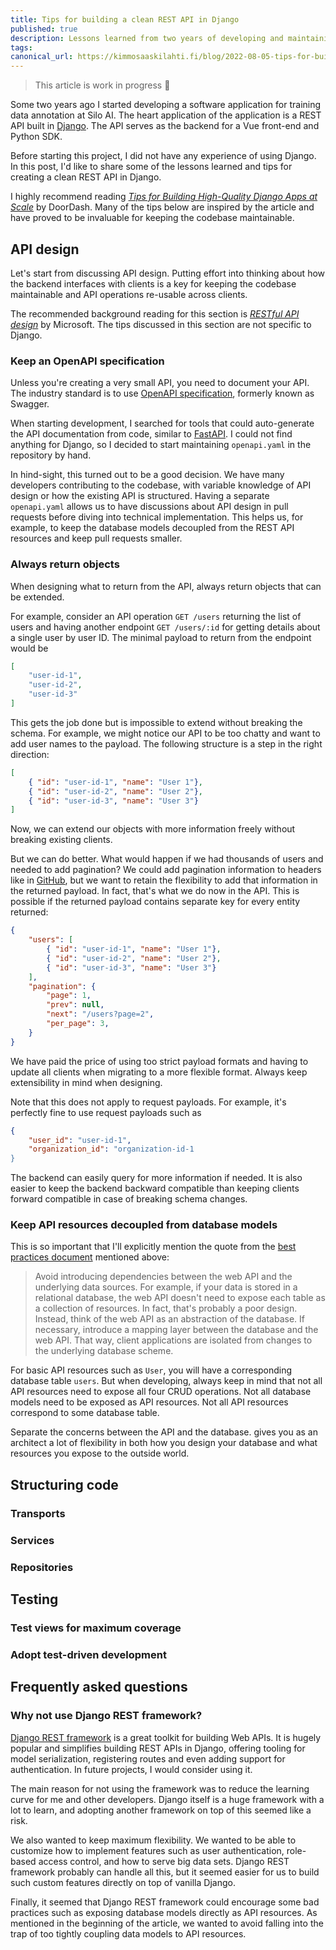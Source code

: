 ```yaml
---
title: Tips for building a clean REST API in Django
published: true
description: Lessons learned from two years of developing and maintaining a Django backend
tags: 
canonical_url: https://kimmosaaskilahti.fi/blog/2022-08-05-tips-for-building-clean-rest-api-in-django/
---
```


> This article is work in progress  🚧

Some two years ago I started developing a software application for training data annotation at Silo AI. The heart application of the application is a REST API built in [Django](https://www.djangoproject.com/). The API serves as the backend for a Vue front-end and Python SDK.

Before starting this project, I did not have any experience of using Django. In this post, I'd like to share some of the lessons learned and tips for creating a clean REST API in Django.

I highly recommend reading [_Tips for Building High-Quality Django Apps at Scale_](https://medium.com/@DoorDash/tips-for-building-high-quality-django-apps-at-scale-a5a25917b2b5) by DoorDash. Many of the tips below are inspired by the article and have proved to be invaluable for keeping the codebase maintainable.

## API design

Let's start from discussing API design. Putting effort into thinking about how the backend interfaces with clients is a key for keeping the codebase maintainable and API operations re-usable across clients.

The recommended background reading for this section is [_RESTful API design_](https://docs.microsoft.com/en-us/azure/architecture/best-practices/api-design) by Microsoft. The tips discussed in this section are not specific to Django.

### Keep an OpenAPI specification

Unless you're creating a very small API, you need to document your API. The industry standard is to use [OpenAPI specification](https://swagger.io/specification/), formerly known as Swagger.

When starting development, I searched for tools that could auto-generate the API documentation from code, similar to [FastAPI](https://fastapi.tiangolo.com/tutorial/first-steps/). I could not find anything for Django, so I decided to start maintaining `openapi.yaml` in the repository by hand.

In hind-sight, this turned out to be a good decision. We have many developers contributing to the codebase, with variable knowledge of API design or how the existing API is structured. Having a separate `openapi.yaml` allows us to have discussions about API design in pull requests before diving into technical implementation. This helps us, for example, to keep the database models decoupled from the REST API resources and keep pull requests smaller.

### Always return objects

When designing what to return from the API, always return objects that can be extended.

For example, consider an API operation `GET /users` returning the list of users and having another endpoint `GET /users/:id` for getting details about a single user by user ID. The minimal payload to return from the endpoint would be

```json
[
    "user-id-1",
    "user-id-2",
    "user-id-3"
]
```

This gets the job done but is impossible to extend without breaking the schema. For example, we might notice our API to be too chatty and want to add user names to the payload. The following structure is a step in the right direction:

```json
[
    { "id": "user-id-1", "name": "User 1"},
    { "id": "user-id-2", "name": "User 2"},
    { "id": "user-id-3", "name": "User 3"}
]
```

Now, we can extend our objects with more information freely without breaking existing clients.

But we can do better. What would happen if we had thousands of users and needed to add pagination? We could add pagination information to headers like in [GitHub](https://docs.github.com/en/rest/guides/traversing-with-pagination), but we want to retain the flexibility to add that information in the returned payload. In fact, that's what we do now in the API. This is possible if the returned payload contains separate key for every entity returned:

```json
{
    "users": [
        { "id": "user-id-1", "name": "User 1"},
        { "id": "user-id-2", "name": "User 2"},
        { "id": "user-id-3", "name": "User 3"}
    ],
    "pagination": {
        "page": 1,
        "prev": null,
        "next": "/users?page=2",
        "per_page": 3,
    }
}
```

We have paid the price of using too strict payload formats and having to update all clients when migrating to a more flexible format. Always keep extensibility in mind when designing.

Note that this does not apply to request payloads. For example, it's perfectly fine to use request payloads such as 

```json
{
    "user_id": "user-id-1",
    "organization_id": "organization-id-1
}
```

The backend can easily query for more information if needed. It is also easier to keep the backend backward compatible than keeping clients forward compatible in case of breaking schema changes.

### Keep API resources decoupled from database models

This is so important that I'll explicitly mention the quote from the [best practices document](https://docs.microsoft.com/en-us/azure/architecture/best-practices/api-design) mentioned above:

> Avoid introducing dependencies between the web API and the underlying data sources. For example, if your data is stored in a relational database, the web API doesn't need to expose each table as a collection of resources. In fact, that's probably a poor design. Instead, think of the web API as an abstraction of the database. If necessary, introduce a mapping layer between the database and the web API. That way, client applications are isolated from changes to the underlying database scheme.

For basic API resources such as `User`, you will have a corresponding database table `users`. But when developing, always keep in mind that not all API resources need to expose all four CRUD operations. Not all database models need to be exposed as API resources. Not all API resources correspond to some database table.

Separate the concerns between the API and the database. gives you as an architect a lot of flexibility in both how you design your database and what resources you expose to the outside world.

## Structuring code

### Transports

### Services

### Repositories

## Testing

### Test views for maximum coverage

### Adopt test-driven development

## Frequently asked questions

### Why not use Django REST framework?

[Django REST framework](https://www.django-rest-framework.org/) is a great toolkit for building Web APIs. It is hugely popular and simplifies building REST APIs in Django, offering tooling for model serialization, registering routes and even adding support for authentication. In future projects, I would consider using it.

The main reason for not using the framework was to reduce the learning curve for me and other developers. Django itself is a huge framework with a lot to learn, and adopting another framework on top of this seemed like a risk.

We also wanted to keep maximum flexibility. We wanted to be able to customize how to implement features such as user authentication, role-based access control, and how to serve  big data sets. Django REST framework probably can handle all this, but it seemed easier for us to build such custom features directly on top of vanilla Django.

Finally, it seemed that Django REST framework could encourage some bad practices such as exposing database models directly as API resources. As mentioned in the beginning of the article, we wanted to avoid falling into the trap of too tightly coupling data models to API resources.
